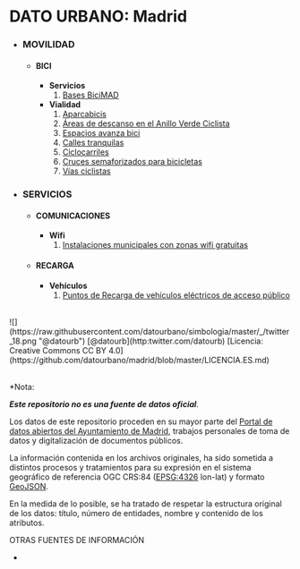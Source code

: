 # DATO URBANO: Madrid
* ### **MOVILIDAD**
  - #### **BICI**
    - **Servicios**
      1. [Bases BiciMAD](https://github.com/datourbano/madrid/blob/master/movilidad/bici/servicios/28079_bases_bicimad.md)
    - **Vialidad**
      1. [Aparcabicis](https://github.com/datourbano/madrid/blob/master/movilidad/bici/vialidad/28079_aparcabicis.md)
      2. [Áreas de descanso en el Anillo Verde Ciclista](https://github.com/datourbano/madrid/blob/master/movilidad/bici/vialidad/28079_areas_descanso.md)
      3. [Espacios avanza bici](https://github.com/datourbano/madrid/blob/master/movilidad/bici/vialidad/28079_avanza_bici.md)
      4. [Calles tranquilas](https://github.com/datourbano/madrid/blob/master/movilidad/bici/vialidad/28079_calles_tranquilas.md)
      5. [Ciclocarriles](https://github.com/datourbano/madrid/blob/master/movilidad/bici/vialidad/28079_ciclocarriles.md)
      6. [Cruces semaforizados para bicicletas](https://github.com/datourbano/madrid/blob/master/movilidad/bici/vialidad/28079_semaforo_bici.md)
      7. [Vías ciclistas](https://github.com/datourbano/madrid/blob/master/movilidad/bici/vialidad/28079_vias_ciclistas.md)
* ### **SERVICIOS**
  - #### **COMUNICACIONES**
    - **Wifi**
      1. [Instalaciones municipales con zonas wifi gratuitas](https://github.com/datourbano/madrid/blob/master/servicios/comunicaciones/wifi/28079_wifi_municipal.md)
  - #### **RECARGA**
    - **Vehículos**
      1. [Puntos de Recarga de vehículos eléctricos de acceso público](https://github.com/datourbano/madrid/blob/master/servicios/recarga/vehiculos/28079_recarga_de_vehiculos_acceso_publico.md)

<br />
![](https://raw.githubusercontent.com/datourbano/simbologia/master/_/twitter_18.png "@datourb") [@datourb](http:twitter.com/datourb)  
[Licencia: Creative Commons CC BY 4.0](https://github.com/datourbano/madrid/blob/master/LICENCIA.ES.md)
<br /><br />

\*Nota:

  **_Este repositorio no es una fuente de datos oficial_**.
  
Los datos de este repositorio proceden en su mayor parte del [Portal de datos abiertos del Ayuntamiento de Madrid](http://datos.madrid.es/), trabajos personales de toma de datos y digitalización de documentos públicos.

La información contenida en los archivos originales, ha sido sometida a distintos procesos y tratamientos para su expresión en el sistema geográfico de referencia OGC CRS:84 ([EPSG:4326](https://epsg.io/4326) lon-lat)  y formato [GeoJSON](http://geojson.org/).


En la medida de lo posible, se ha tratado de respetar la estructura original de los datos: título, número de entidades, nombre y contenido de los atributos.

OTRAS FUENTES DE INFORMACIÓN

* 
